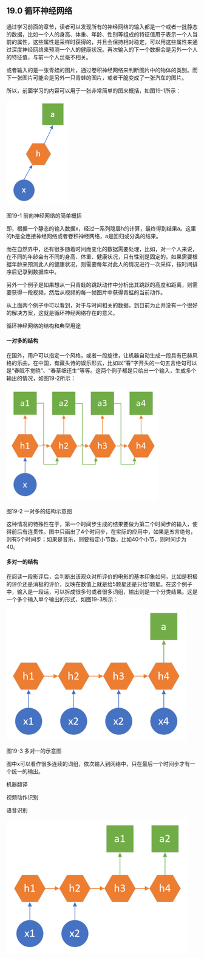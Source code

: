 <!--Copyright © Microsoft Corporation. All rights reserved.
  适用于[License](https://github.com/Microsoft/ai-edu/blob/master/LICENSE.md)版权许可-->

## 19.0 循环神经网络

通过学习前面的章节，读者可以发现所有的神经网络的输入都是一个或者一批静态的数据，比如一个人的身高、体重、年龄、性别等组成的特征值用于表示一个人当前的属性，这些属性是采样时获得的，并且会保持相对稳定，可以用这些属性来通过深度神经网络来预测一个人的健康状况。再次输入的下一个数据会是另外一个人的特征值，与前一个人丝毫不相关。

或者输入的是一张青蛙的图片，通过卷积神经网络来判断图片中的物体的类别。而下一张图片可能会是另外一只青蛙的图片，或者干脆变成了一张汽车的图片。

所以，前面学习的内容可以用于一张非常简单的图来概括，如图19-1所示：


<img src="../Images/19/p19-1.png">

图19-1 前向神经网络的简单概括

即，根据一个静态的输入数据x，经过一系列隐层h的计算，最终得到结果a。这里的h是全连接神经网络或者卷积神经网络，a是回归或分类的结果。

而在自然界中，还有很多随着时间而变化的数据需要处理，比如，对一个人来说，在不同的年龄会有不同的身高、体重、健康状况，只有性别是固定的。如果需要根据年龄来预测此人的健康状况，则需要每年对此人的情况进行一次采样，按时间排序后记录到数据库中。

另外一个例子是如果想从一只青蛙的跳跃动作中分析出其跳跃的高度和距离，则需要获得一段视频，然后从视频的每一帧图片中获得青蛙的当前动作。

从上面两个例子中可以看到，对于与时间相关的数据，到目前为止并没有一个很好的解决方案，这就是循环神经网络存在的意义。




循环神经网络的结构和典型用途



#### 一对多的结构

在国外，用户可以指定一个风格，或者一段旋律，让机器自动生成一段具有巴赫风格的乐曲。在中国，有藏头诗的娱乐形式，比如以“春”字开头的一句五言绝句可以是“春眠不觉晓”、“春草细还生”等等。这两个例子都是只给出一个输入，生成多个输出的情况，如图19-2所示：

<img src="../Images/19/p19-2.png" width="400">

图19-2 一对多的结构示意图

这种情况的特殊性在于，第一个时间步生成的结果要做为第二个时间步的输入，使得前后有连贯性。图中只画出了4个时间步，在实际的应用中，如果是五言绝句，则有5个时间步；如果是音乐，则要指定小节数，比如40个小节，则时间步为40。



#### 多对一的结构

在阅读一段影评后，会判断出该观众对所评价的电影的基本印象如何，比如是积极的评价还是消极的评价，反映在数值上就是给5颗星还是只给1颗星。在这个例子中，输入是一段话，可以拆成很多句或者很多词组，输出则是一个分类结果。这是一个多个输入单个输出的形式，如图19-3所示：

<img src="../Images/19/p19-3.png">


图19-3 多对一的示意图

图中x可以看作很多连续的词组，依次输入到网络中，只在最后一个时间步才有一个统一的输出。


机器翻译

视频动作识别


语音识别


<img src="../Images/19/p19-4.png">